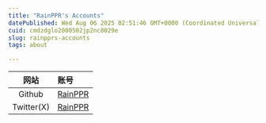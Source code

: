 ```yaml
---
title: "RainPPR's Accounts"
datePublished: Wed Aug 06 2025 02:51:46 GMT+0000 (Coordinated Universal Time)
cuid: cmdzdglo2000502jp2nc8029e
slug: rainpprs-accounts
tags: about

---
```


| 网站 | 账号 |
| :-: | :- |
| Github | [RainPPR](https://github.com/RainPPR) |
| Twitter(X) | [RainPPR](https://x.com/rainppr2008) |
